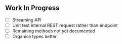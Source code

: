 ## Work In Progress

- [ ] Streaming API
- [ ] Unit test internal REST request rather than endpoint
- [ ] Remaining methods not yet documented
- [ ] Organise types better
